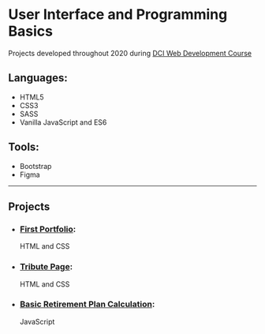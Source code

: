# User Interface and Programming Basics

Projects developed throughout 2020 during [DCI Web Development Course](https://digitalcareerinstitute.org/courses/web-development-course)

## Languages: 

* HTML5
* CSS3
* SASS
* Vanilla JavaScript and ES6

## Tools: 
* Bootstrap
* Figma
---

## Projects
* ### [First Portfolio](https://github.com/irinagastmaier/irinagastmaier.github.io): 
  HTML and CSS
* ### [Tribute Page](/tribute-page):  
  HTML and CSS
* ### [Basic Retirement Plan Calculation](/js):
  JavaScript
